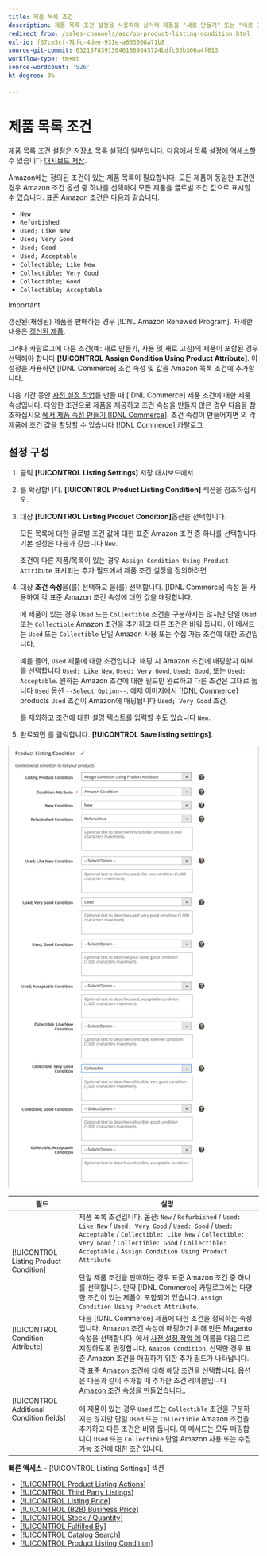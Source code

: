 ```yaml
---
title: 제품 목록 조건
description: 제품 목록 조건 설정을 사용하여 상거래 제품을 "새로 만들기" 또는 "새로 고침"과 같은 Amazon 제품 조건에 매핑합니다.
redirect_from: /sales-channels/asc/ob-product-listing-condition.html
exl-id: f37ce3cf-7bfc-4dee-931e-a603008a71b8
source-git-commit: 632157839130461869345724bdfc03b306a4f613
workflow-type: tm+mt
source-wordcount: '526'
ht-degree: 0%

---
```


# 제품 목록 조건

제품 목록 조건 설정은 저장소 목록 설정의 일부입니다. 다음에서 목록 설정에 액세스할 수 있습니다 [대시보드 저장](./amazon-store-dashboard.md).

Amazon에는 정의된 조건이 있는 제품 목록이 필요합니다. 모든 제품이 동일한 조건인 경우 Amazon 조건 옵션 중 하나를 선택하여 모든 제품을 글로벌 조건 값으로 표시할 수 있습니다. 표준 Amazon 조건은 다음과 같습니다.

- `New`
- `Refurbished`
- `Used; Like New`
- `Used; Very Good`
- `Used; Good`
- `Used; Acceptable`
- `Collectible; Like New`
- `Collectible; Very Good`
- `Collectible; Good`
- `Collectible; Acceptable`

>[!IMPORTANT]
>
>갱신된(재생된) 제품을 판매하는 경우 [!DNL Amazon Renewed Program]. 자세한 내용은 [갱신된 제품](./renewed-products.md).

그러나 카탈로그에 다른 조건(예: 새로 만들기, 사용 및 새로 고침)의 제품이 포함된 경우 선택해야 합니다 **[!UICONTROL Assign Condition Using Product Attribute]**. 이 설정을 사용하면 [!DNL Commerce] 조건 속성 및 값을 Amazon 목록 조건에 추가합니다.

다음 기간 동안 [사전 설정 작업](./amazon-pre-setup-tasks.md)를 만들 때 [!DNL Commerce] 제품 조건에 대한 제품 속성입니다. 다양한 조건으로 제품을 제공하고 조건 속성을 만들지 않은 경우 다음을 참조하십시오 [에서 제품 속성 만들기 [!DNL Commerce]](./ob-creating-magento-attributes.md). 조건 속성이 만들어지면 의 각 제품에 조건 값을 할당할 수 있습니다 [!DNL Commerce] 카탈로그

## 설정 구성

1. 클릭 **[!UICONTROL Listing Settings]** 저장 대시보드에서

1. 를 확장합니다. **[!UICONTROL Product Listing Condition]** 섹션을 참조하십시오.

1. 대상 **[!UICONTROL Listing Product Condition]**&#x200B;옵션을 선택합니다.

   모든 목록에 대한 글로벌 조건 값에 대한 표준 Amazon 조건 중 하나를 선택합니다. 기본 설정은 다음과 같습니다 `New`.

   조건이 다른 제품/목록이 있는 경우 `Assign Condition Using Product Attribute` 표시되는 추가 필드에서 제품 조건 설정을 정의하려면

1. 대상 **조건 속성**&#x200B;을(를) 선택하고 을(를) 선택합니다. [!DNL Commerce] 속성 을 사용하여 각 표준 Amazon 조건 속성에 대한 값을 매핑합니다.

   에 제품이 있는 경우 `Used` 또는 `Collectible` 조건을 구분하지는 않지만 단일 `Used` 또는 `Collectible` Amazon 조건을 추가하고 다른 조건은 비워 둡니다. 이 메서드는 `Used` 또는 `Collectible` 단일 Amazon 사용 또는 수집 가능 조건에 대한 조건입니다.

   예를 들어, `Used` 제품에 대한 조건입니다. 매핑 시 Amazon 조건에 매핑할지 여부를 선택합니다 `Used; Like New`, `Used; Very Good`, `Used; Good`, 또는 `Used; Acceptable`. 원하는 Amazon 조건에 대한 필드만 완료하고 다른 조건은 그대로 둡니다 `Used` 옵션 `--Select Option--`. 예제 이미지에서 [!DNL Commerce] products `Used` 조건이 Amazon에 매핑됩니다 `Used; Very Good` 조건.

   를 제외하고 조건에 대한 설명 텍스트를 입력할 수도 있습니다 `New`.

1. 완료되면 를 클릭합니다. **[!UICONTROL Save listing settings]**.

![제품 목록 조건](assets/amazon-product-listing-condition.png)

| 필드 | 설명 |
|---|---|
| [!UICONTROL Listing Product Condition] | 제품 목록 조건입니다. 옵션: `New` / `Refurbished` / `Used: Like New` / `Used: Very Good` / `Used: Good` / `Used: Acceptable` / `Collectible: Like New` / `Collectible: Very Good` / `Collectible: Good` / `Collectible: Acceptable` / `Assign Condition Using Product Attribute`<br><br>단일 제품 조건을 판매하는 경우 표준 Amazon 조건 중 하나를 선택합니다. 만약 [!DNL Commerce] 카탈로그에는 다양한 조건이 있는 제품이 포함되어 있습니다. `Assign Condition Using Product Attribute`. |
| [!UICONTROL Condition Attribute] | 다음 [!DNL Commerce] 제품에 대한 조건을 정의하는 속성입니다. Amazon 조건 속성에 매핑하기 위해 만든 Magento 속성을 선택합니다. 에서 [사전 설정 작업 예](./ob-creating-magento-attributes.md) 이름을 다음으로 지정하도록 권장합니다. `Amazon Condition`. 선택한 경우 표준 Amazon 조건을 매핑하기 위한 추가 필드가 나타납니다. |
| [!UICONTROL Additional Condition fields] | 각 표준 Amazon 조건에 대해 해당 조건을 선택합니다. 옵션은 다음과 같이 추가할 때 추가한 조건 레이블입니다 [Amazon 조건 속성을 만들었습니다.](./ob-creating-magento-attributes.md).<br><br>에 제품이 있는 경우 `Used` 또는 `Collectible` 조건을 구분하지는 않지만 단일 `Used` 또는 `Collectible` Amazon 조건을 추가하고 다른 조건은 비워 둡니다. 이 메서드는 모두 매핑합니다 `Used` 또는 `Collectible` 단일 Amazon 사용 또는 수집 가능 조건에 대한 조건입니다. |

**빠른 액세스** - [!UICONTROL Listing Settings] 섹션

- [[!UICONTROL Product Listing Actions]](./product-listing-actions.md)
- [[!UICONTROL Third Party Listings]](./third-party-listing-settings.md)
- [[!UICONTROL Listing Price]](./listing-price.md)
- [[!UICONTROL (B2B) Business Price]](./business-pricing.md)
- [[!UICONTROL Stock / Quantity]](./stock-quantity.md)
- [[!UICONTROL Fulfilled By]](./fulfilled-by.md)
- [[!UICONTROL Catalog Search]](./catalog-search.md)
- [[!UICONTROL Product Listing Condition]](./product-listing-condition.md)
